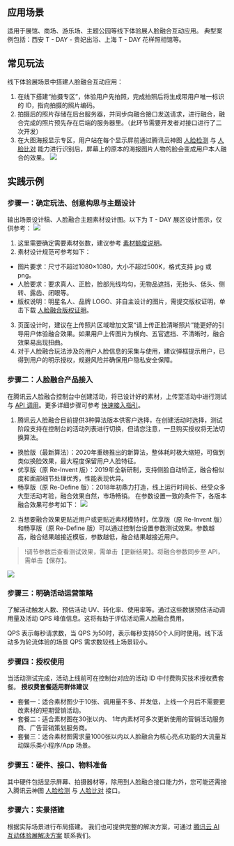 ## 应用场景
适用于展馆、商场、游乐场、主题公园等线下体验展人脸融合互动应用。
典型案例包括：西安 T - DAY - 贵妃出浴、上海 T - DAY 花样照相馆等。

## 常见玩法
线下体验展场景中搭建人脸融合互动应用：
1. 在线下搭建“拍摄专区”，体验用户先拍照，完成拍照后将生成带用户唯一标识的 ID，指向拍摄的照片编码。
2. 拍摄后的照片存储在后台服务器，并同步向融合接口发送请求，进行融合，融合完成的照片预先存在后端的服务器里。（此环节需要开发者对接口进行了二次开发）
3. 在大图海报显示专区，用户站在每个显示屏前通过腾讯云神图 [人脸检测](https://cloud.tencent.com/document/product/867/32800) 与 [人脸比对](https://cloud.tencent.com/document/product/867/32802) 能力进行识别后，屏幕上的原本的海报图片人物的脸会变成用户本人融合的效果。
![](https://main.qcloudimg.com/raw/6cf04dd7f5c2b8ed79277be333a4f36e.png)

## 实践示例
### 步骤一：确定玩法、创意构思与主题设计
输出场景设计稿、人脸融合主题素材设计图。以下为 T - DAY 展区设计图示，仅供参考： 
![](https://main.qcloudimg.com/raw/8a5064e191f55a020a51fa59879e44f6.png)
1. 这里需要确定需要素材张数，建议参考 [素材额度说明](https://cloud.tencent.com/document/product/670/39097)。
2. 素材设计规范可参考如下：
 - 图片要求：尺寸不超过1080×1080，大小不超过500K，格式支持 jpg 或 png。
 - 人脸要求：要求真人、正脸，脸部光线均匀，无物品遮挡，无抬头、低头、侧转、露齿、闭眼等。
 - 版权说明：明星名人、品牌 LOGO、非自主设计的图片，需提交版权证明，单击下载 [人脸融合版权证明](https://main.qcloudimg.com/raw/20b45d9576bb9f528eb05c3f77c0edfc.docx)。
3. 页面设计时，建议在上传照片区域增加文案“请上传正脸清晰照片”能更好的引导用户体验融合效果。如果用户上传图片为横向、五官遮挡、不清晰时，融合效果易出现扭曲。
4. 对于人脸融合玩法涉及的用户人脸信息的采集与使用，建议弹框提示用户，已得到用户的明示授权，规避风险并确保用户隐私安全保障。

### 步骤二：人脸融合产品接入
在腾讯云人脸融合控制台中创建活动，将已设计好的素材，上传至活动中进行测试与 [API 调用](https://cloud.tencent.com/document/product/670/31061)。更多详细步骤可参考 [快速接入指引](https://cloud.tencent.com/document/product/670/14356)。
1. 腾讯云人脸融合目前提供3种算法版本供客户选择，在创建活动时选择，测试阶段支持在控制台的活动列表进行切换，但请您注意，一旦购买授权将无法切换算法。
 - 换脸版（最新算法）：2020年重磅推出的新算法，整体耗时极大缩短，可做到类似换脸效果，最大程度保留用户人脸特征。
 - 优享版（原 Re-Invent 版）：2019年全新研制，支持侧脸自动矫正，融合相似度和面部细节处理优秀，性能表现优异。
 - 畅享版（原 Re-Define 版）：2018年初鼎力打造，线上运行时间长、经受众多大型活动考验，融合效果自然，市场畅销。
在参数设置一致的条件下，各版本融合效果可参考如下：
![](https://main.qcloudimg.com/raw/071093f9c51249de92cf67220ae0ca56.png)
2. 当想要融合效果更贴近用户或更贴近素材模特时，优享版（原 Re-Invent 版）和畅享版（原 Re-Define 版）可以通过控制台设置参数测试效果。参数越高，融合结果越接近模版，参数越低，融合结果越接近用户。

>!调节参数后查看测试效果，需单击【更新结果】。将融合参数同步至 API，需单击【保存】。

![](https://main.qcloudimg.com/raw/af6ef4bf5f5c6ad4b103bd7b828360bd.png)

### 步骤三：明确活动运营策略
了解活动触发人数、预估活动 UV、转化率、使用率等。通过这些数据预估活动调用量及活动 QPS 峰值信息。这将有助于评估活动需人脸融合费用。

QPS 表示每秒请求数，当 QPS 为50时，表示每秒支持50个人同时使用。线下活动多为轮流体验的场景 QPS 需求数较线上场景较小。

### 步骤四：授权使用
当活动测试完成，活动上线前可在控制台对应的活动 ID 中付费购买技术授权费套餐。
**授权费套餐适用群体建议**
- 套餐一：适合素材图少于10张、调用量不多、并发低，上线一个月后不需要更改素材的短期营销活动。
- 套餐二：适合素材图在30张以内、 1年内素材可多次更新使用的营销活动服务商、广告营销策划服务商。
- 套餐三：适合素材图需求量1000张以内以人脸融合为核心亮点功能的大流量互动娱乐类小程序/App 场景。 

### 步骤五：硬件、接口、物料准备
其中硬件包括显示屏幕、拍摄器材等，除用到人脸融合接口能力外，您可能还需接入腾讯云神图 [人脸检测](https://cloud.tencent.com/document/product/867/32800) 与 [人脸比对](https://cloud.tencent.com/document/product/867/32802) 接口。

### 步骤六：实景搭建
根据实际场景进行布局搭建。
我们也可提供完整的解决方案，可通过 [腾讯云 AI 互动体验展解决方案](https://cloud.tencent.com/solution/intelligent-interactive-experience-exhibition) 联系我们。
